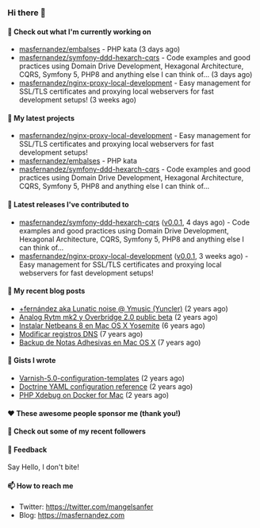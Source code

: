 ### Hi there 👋

#### 👷 Check out what I'm currently working on

- [masfernandez/embalses](https://github.com/masfernandez/embalses) - PHP kata (3 days ago)
- [masfernandez/symfony-ddd-hexarch-cqrs](https://github.com/masfernandez/symfony-ddd-hexarch-cqrs) - Code examples and good practices using Domain Drive Development, Hexagonal Architecture, CQRS, Symfony 5, PHP8 and anything else I can think of... (3 days ago)
- [masfernandez/nginx-proxy-local-development](https://github.com/masfernandez/nginx-proxy-local-development) - Easy management for SSL/TLS certificates and proxying local webservers for fast development setups! (3 weeks ago)

#### 🌱 My latest projects

- [masfernandez/nginx-proxy-local-development](https://github.com/masfernandez/nginx-proxy-local-development) - Easy management for SSL/TLS certificates and proxying local webservers for fast development setups!
- [masfernandez/embalses](https://github.com/masfernandez/embalses) - PHP kata
- [masfernandez/symfony-ddd-hexarch-cqrs](https://github.com/masfernandez/symfony-ddd-hexarch-cqrs) - Code examples and good practices using Domain Drive Development, Hexagonal Architecture, CQRS, Symfony 5, PHP8 and anything else I can think of...

#### 🔭 Latest releases I've contributed to

- [masfernandez/symfony-ddd-hexarch-cqrs](https://github.com/masfernandez/symfony-ddd-hexarch-cqrs) ([v0.0.1](https://github.com/masfernandez/symfony-ddd-hexarch-cqrs/releases/tag/v0.0.1), 4 days ago) - Code examples and good practices using Domain Drive Development, Hexagonal Architecture, CQRS, Symfony 5, PHP8 and anything else I can think of...
- [masfernandez/nginx-proxy-local-development](https://github.com/masfernandez/nginx-proxy-local-development) ([v0.0.1](https://github.com/masfernandez/nginx-proxy-local-development/releases/tag/v0.0.1), 3 weeks ago) - Easy management for SSL/TLS certificates and proxying local webservers for fast development setups!

#### 📜 My recent blog posts

- [&#43;fernández aka Lunatic noise @ Ymusic (Yuncler)](http://feedproxy.google.com/~r/masfernandez/~3/Wu1soh-hoiM/fernandez-ymusic-yuncler) (2 years ago)
- [Analog Rytm mk2 y Overbridge 2.0 public beta](http://feedproxy.google.com/~r/masfernandez/~3/ey9AyBhCJjA/analog-rytm-y-overbridge-public-beta) (2 years ago)
- [Instalar Netbeans 8 en Mac OS X Yosemite](http://feedproxy.google.com/~r/masfernandez/~3/WpKG5XaHkmQ/instalar-netbeans-8-en-mac-os-x-yosemite) (6 years ago)
- [Modificar registros DNS](http://feedproxy.google.com/~r/masfernandez/~3/VrOfBhEiEGo/modificar-registros-dns) (7 years ago)
- [Backup de Notas Adhesivas en Mac OS X](http://feedproxy.google.com/~r/masfernandez/~3/FD08LjerKE8/backup-de-notas-adhesivas-en-mac-os-x) (7 years ago)

#### 📓 Gists I wrote

- [Varnish-5.0-configuration-templates](https://gist.github.com/56f2794ee6c9a0e46947b469a7653a5c) (2 years ago)
- [Doctrine YAML configuration reference](https://gist.github.com/8ac27c85e889986f51ed1ee3a1209ff3) (2 years ago)
- [PHP Xdebug on Docker for Mac](https://gist.github.com/fb1ad02b624f911040b70afbf9c6db44) (2 years ago)

#### ❤️ These awesome people sponsor me (thank you!)


#### 👯 Check out some of my recent followers


#### 💬 Feedback

Say Hello, I don't bite!

#### 📫 How to reach me

- Twitter: https://twitter.com/mangelsanfer
- Blog: https://masfernandez.com

